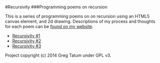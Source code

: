 #Recursivity
###Programming poems on recursion

This is a series of programming poems on on recursion using an HTML5 canvas element, and 2d drawing. Descriptions of my process and thoughts for each poem can be [found on my website](http://gregtatum.com/).

* [Recursivity #1](http://gregtatum.com/poems/recursive/1/)
* [Recursivity #2](http://gregtatum.com/poems/recursive/2/)
* [Recursivity #3](http://gregtatum.com/poems/recursive/3/)

Project copyright (c) 2014 Greg Tatum under GPL v3.